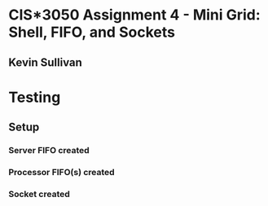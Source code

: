 # CIS*3050 Assignment 4 - Mini Grid: Shell, FIFO, and Sockets
## Kevin Sullivan

# Testing

## Setup

### Server FIFO created

### Processor FIFO(s) created

### Socket created